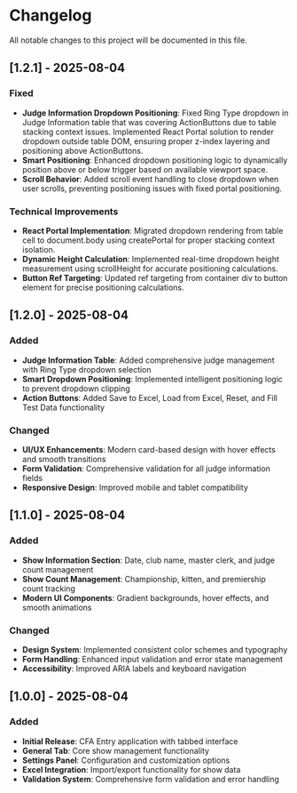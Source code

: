 # Changelog

All notable changes to this project will be documented in this file.

## [1.2.1] - 2025-08-04

### Fixed
- **Judge Information Dropdown Positioning**: Fixed Ring Type dropdown in Judge Information table that was covering ActionButtons due to table stacking context issues. Implemented React Portal solution to render dropdown outside table DOM, ensuring proper z-index layering and positioning above ActionButtons.
- **Smart Positioning**: Enhanced dropdown positioning logic to dynamically position above or below trigger based on available viewport space.
- **Scroll Behavior**: Added scroll event handling to close dropdown when user scrolls, preventing positioning issues with fixed portal positioning.

### Technical Improvements
- **React Portal Implementation**: Migrated dropdown rendering from table cell to document.body using createPortal for proper stacking context isolation.
- **Dynamic Height Calculation**: Implemented real-time dropdown height measurement using scrollHeight for accurate positioning calculations.
- **Button Ref Targeting**: Updated ref targeting from container div to button element for precise positioning calculations.

## [1.2.0] - 2025-08-04

### Added
- **Judge Information Table**: Added comprehensive judge management with Ring Type dropdown selection
- **Smart Dropdown Positioning**: Implemented intelligent positioning logic to prevent dropdown clipping
- **Action Buttons**: Added Save to Excel, Load from Excel, Reset, and Fill Test Data functionality

### Changed
- **UI/UX Enhancements**: Modern card-based design with hover effects and smooth transitions
- **Form Validation**: Comprehensive validation for all judge information fields
- **Responsive Design**: Improved mobile and tablet compatibility

## [1.1.0] - 2025-08-04

### Added
- **Show Information Section**: Date, club name, master clerk, and judge count management
- **Show Count Management**: Championship, kitten, and premiership count tracking
- **Modern UI Components**: Gradient backgrounds, hover effects, and smooth animations

### Changed
- **Design System**: Implemented consistent color schemes and typography
- **Form Handling**: Enhanced input validation and error state management
- **Accessibility**: Improved ARIA labels and keyboard navigation

## [1.0.0] - 2025-08-04

### Added
- **Initial Release**: CFA Entry application with tabbed interface
- **General Tab**: Core show management functionality
- **Settings Panel**: Configuration and customization options
- **Excel Integration**: Import/export functionality for show data
- **Validation System**: Comprehensive form validation and error handling 